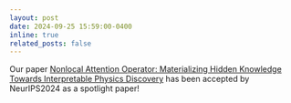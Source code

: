 ```yaml
---
layout: post
date: 2024-09-25 15:59:00-0400
inline: true
related_posts: false
---
```


Our paper <a href="https://proceedings.neurips.cc/paper_files/paper/2024/hash/ce5b4f79f4752b7f8e983a80ebcd9c7a-Abstract-Conference.html" target="_blank">Nonlocal Attention Operator: Materializing Hidden Knowledge Towards Interpretable Physics Discovery</a> has been accepted by NeurIPS2024 as a spotlight paper!
